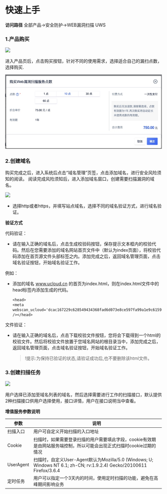 

# 快速上手
**访问路径**
全部产品->安全防护->WEB漏洞扫描 UWS

### 1.产品购买
![](/images/15965363721378.jpg)

进入产品页后，点击购买按钮，针对不同的使用需求，选择适合自己的漏扫点数，选择购买.

![](/images/15970423286265.jpg)


### 2.创建域名
购买完成之后，进入系统后点击“域名管理”页签，点击添加域名，进行安全风险须知的阅读。
阅读完成风险须知后，进入添加域名窗口，创建需要扫描漏洞的域名。

![](/images/15965357623722.jpg)

* 选择http或者https，并填写站点域名，选择不同的域名验证方式，进行域名验证。

**验证方式**

代码验证：
* 请在输入正确的域名后，点击生成校验码按钮，保存提示文本框内的校验代码。然后在您需要添加的域名网站首页文件中（默认为index页面），将校验代码添加在首页源文件头部<head>标签之内。添加完成之后，返回域名管理页面，点击域名验证按钮，开始域名验证工作。

例如：
* 添加的域名 www.ucloud.cn 的首页为index.html，则在index.html文件中的head标签内添加生成的代码。

    ```
    <head>
    <meta webscan_ucloud='dcac167229c628549434368fad6d073e8ce597fa99a1e9c6159123c3a41d329b' /></head>
    ```

文件验证：
* 请在输入正确的域名后，点击下载校验文件按钮，您将会下载得到一个html的校验文件。然后将校验文件放置于您域名网站的根目录当中，添加完成之后，返回域名管理页面，点击域名验证按钮，开始域名验证工作。

    >!提示:为保持已验证的状态,请验证成功后,也不要删除该html文件。


### 3.创建扫描任务
![](/images/15965368276321.jpg)

用户选择已添加至域名列表的域名，然后选择需要进行工作的扫描接口，默认提供2种扫描接口供用户选择使用，接口详情，用户在接口说明当中查看。

**增值服务参数说明**

| 参数        | 说明        |
| --- | --- |
| 扫描入口 | 用户可自定义开始扫描的入口地址 |
| Cookie | 扫描时，如果需要登录扫描的用户需要填此字段，cookie有效期是由网站服务端控制，所以可能会出现正式扫描时cookie过期的情况 |
| UserAgent | 扫描时，自定义User-Agent默认为Mozilla/5.0 (Windows; U; Windows NT 6.1; zh-CN; rv:1.9.2.4) Gecko/20100611 Firefox/3.6.4 |
|定时任务| 用户可以指定一个3天内的时间，使用定时扫描的功能，避免在高峰期间影响业务 |


